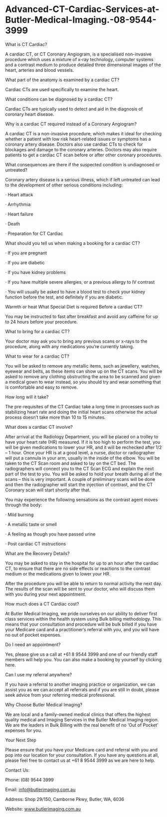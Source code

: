 # Advanced-CT-Cardiac-Services-at-Butler-Medical-Imaging.-08-9544-3999
What is CT Cardiac?

A cardiac CT, or CT Coronary Angiogram, is a specialised non-invasive procedure which uses a mixture of x-ray technology, computer systems and a contrast medium to produce detailed three dimensional images of the heart, arteries and blood vessels.

What part of the anatomy is examined by a cardiac CT?

Cardiac CTs are used specifically to examine the heart.

What conditions can be diagnosed by a cardiac CT?

Cardiac CTs are typically used to detect and aid in the diagnosis of coronary heart disease.

Why is a cardiac CT required instead of a Coronary Angiogram?

A cardiac CT is a non-invasive procedure, which makes it ideal for checking whether a patient with low risk heart-related issues or symptoms has a coronary artery disease. Doctors also use cardiac CTs to check for blockages and damage to the coronary arteries. Doctors may also require patients to get a cardiac CT scan before or after other coronary procedures.

What consequences are there if the suspected condition is undiagnosed or untreated?

Coronary artery disease is a serious illness, which if left untreated can lead to the development of other serious conditions including:

·         Heart attack

·         Arrhythmia

·         Heart failure

·         Death

·         Preparation for CT Cardiac

What should you tell us when making a booking for a cardiac CT?

·         If you are pregnant

·         If you are diabetic

·         If you have kidney problems

·         If you have multiple severe allergies, or a previous allergy to IV contrast

·         You will usually be asked to have a blood test to check your kidney function before the test, and definitely if you are diabetic.

Warmth or heat What Special Diet is required Before a cardiac CT?

You may be instructed to fast after breakfast and avoid any caffeine for up to 24 hours before your procedure.

What to bring for a cardiac CT?

Your doctor may ask you to bring any previous scans or x-rays to the procedure, along with any medications you’re currently taking.

What to wear for a cardiac CT?

You will be asked to remove any metallic items, such as jewellery, watches, eyewear and belts, as these items can show up on the CT scans. You will be asked to remove any clothing obstructing the area to be scanned and given a medical gown to wear instead, so you should try and wear something that is comfortable and easy to remove.

How long will it take?

The pre-requisites of the CT Cardiac take a long time in processes such as stabilizing heart rate and doing the initial heart scans otherwise the actual process doesn’t take more than 10 to 15 minutes.

What does a cardiac CT involve?

After arrival at the Radiology Department, you will be placed on a trolley to have your heart rate (HR) measured. If it is too high to perform the test, you will be given medications to lower your HR, and it will be rechecked after 1/2 – 1 hour. Once your HR is at a good level, a nurse, doctor or radiographer will put a cannula in your arm, usually in the inside of the elbow. You will be taken to the CT Scan room and asked to lay on the CT bed. The radiographers will connect you to the CT Scan ECG and explain the next part of the test to you. You will be asked to hold your breath during all of the scans – this is very important. A couple of preliminary scans will be done and then the radiographer will start the injection of contrast, and the CT Coronary scan will start shortly after that.

You may experience the following sensations as the contrast agent moves through the body:

·         Mild burning

·         A metallic taste or smell

·         A feeling as though you have passed urine

·         Post cardiac CT instructions

What are the Recovery Details?

You may be asked to stay in the hospital for up to an hour after the cardiac CT, to ensure that there are no side effects or reactions to the contrast medium or the medications given to lower your HR.

After the procedure you will be able to return to normal activity the next day. The results of the scan will be sent to your doctor, who will discuss them with you during your next appointment.

How much does a CT Cardiac cost?

At Butler Medical Imaging, we pride ourselves on our ability to deliver first class services within the health system using Bulk billing methodology. This means that your consultation and procedure will be bulk billed if you have your Medicare card and a practitioner’s referral with you, and you will have no out of pocket expenses.

Do I need an appointment?

Yes, please give us a call at +61 8 9544 3999 and one of our friendly staff members will help you. You can also make a booking by yourself by clicking here.

Can I use my referral anywhere?

If you have a referral to another imaging practice or organization, we can assist you as we can accept all referrals and if you are still in doubt, please seek advice from your referring medical professional.

Why Choose Butler Medical Imaging?

We are local and a family-owned medical clinics that offers the highest quality medical and Imaging Services in the Butler Medical Imaging region. We are the leaders in Bulk Billing with the real benefit of no ‘Out of Pocket’ expenses for you.

Your Next Step

Please ensure that you have your Medicare card and referral with you and pop into our location for your consultation. If you have any questions at all, please feel free to contact us at +61 8 9544 3999 as we are here to help.

Contact Us:

Phone: (08) 9544 3999

Email: info@butlerimaging.com.au

Address: Shop 29/150, Camborne Pkwy, Butler, WA, 6036

Website: www.butlerimaging.com.au

